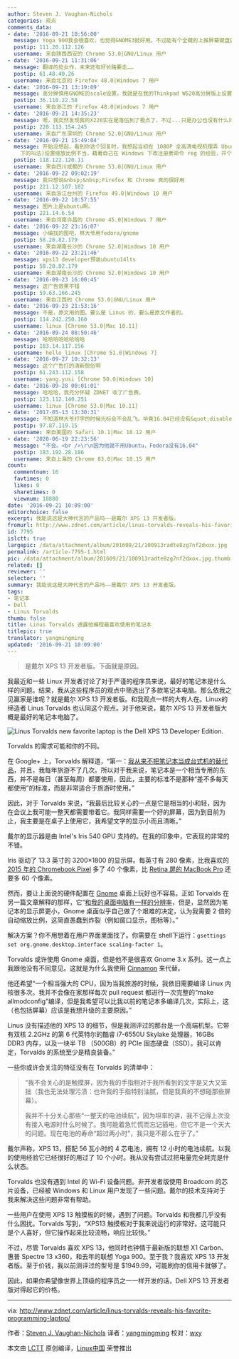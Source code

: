 ```yaml
---
author: Steven J. Vaughan-Nichols
categories: 观点
comments_data:
- date: '2016-09-21 10:56:00'
  message: Yoga 900我会很喜欢，也觉得GNOME3挺好用。不过能有个全键的上推屏幕键盘就更好了。
  postip: 111.20.112.126
  username: 来自陕西西安的 Chrome 53.0|GNU/Linux 用户
- date: '2016-09-21 11:31:06'
  message: 翻译的处女作，未来还有好长路要走……
  postip: 61.48.40.26
  username: 来自北京的 Firefox 48.0|Windows 7 用户
- date: '2016-09-21 13:19:09'
  message: 高分屏慎用GNOME的scale设置，我就是在我的Thinkpad W520高分屏版上设置缩放尺度，结果每次按钮都跑到屏幕外面改不回来了，想尝试的同学，上面那个命令行很救命~
  postip: 36.110.22.58
  username: 来自浙江的 Firefox 48.0|Windows 7 用户
- date: '2016-09-21 14:35:23'
  message: 嗯，我突然发现我的X220实在是落伍到了极点了，不过...只是办公也没有什么问题啊，就这样用吧。
  postip: 220.113.154.245
  username: 来自广东深圳的 Chrome 52.0|GNU/Linux 用户
- date: '2016-09-21 15:49:04'
  message: 开始没想起，看到你这个回复时，我想起当初在 1080P 全高清电视机摆弄 Ubuntu 14.04 时，在控制面板(当然这不是 Ubuntu
    下的叫法)设置缩放比例不当，藉着自己在 Windows 下改注册表命令 reg 的经验，开个 tty，摸索着用 gsettings 把缩放比改回去了。
  postip: 118.122.120.11
  username: 来自四川成都的 Chrome 53.0|GNU/Linux 用户
- date: '2016-09-22 09:02:19'
  message: 我只想说&nbsp;&nbsp;Firefox 和 Chrome 真的很好用
  postip: 221.12.107.182
  username: 来自浙江台州的 Firefox 49.0|Windows 10 用户
- date: '2016-09-22 10:57:55'
  message: 图片上是ubuntu啊。
  postip: 221.14.6.54
  username: 来自河南许昌的 Chrome 45.0|Windows 7 用户
- date: '2016-09-22 23:16:07'
  message: 小编找的图吧，林大爷用fedora/gnome
  postip: 58.20.82.179
  username: 来自湖南长沙的 Chrome 52.0|Windows 10 用户
- date: '2016-09-22 23:21:46'
  message: xps13 developer预装ubuntu14lts
  postip: 58.20.82.179
  username: 来自湖南长沙的 Chrome 52.0|Windows 10 用户
- date: '2016-09-23 16:00:45'
  message: 这广告效果不错
  postip: 59.63.166.245
  username: 来自江西的 Chrome 53.0|GNU/Linux 用户
- date: '2016-09-23 21:53:16'
  message: 不是，原文用的图。要么是 Linus 的，要么是原文作者的。
  postip: 114.242.250.160
  username: linux [Chrome 53.0|Mac 10.11]
- date: '2016-09-24 08:50:46'
  message: 哈哈哈哈哈哈哈哈
  postip: 183.14.117.156
  username: hello_linux [Chrome 51.0|Windows 7]
- date: '2016-09-27 10:32:13'
  message: 这个广告打的清新脱俗啊
  postip: 61.243.112.158
  username: yang.yusi [Chrome 50.0|Windows 10]
- date: '2016-09-28 00:01:01'
  message: 哈哈哈，我充分怀疑 ZDNET 收了广告费。
  postip: 123.112.140.251
  username: linux [Chrome 53.0|Mac 10.11]
- date: '2017-05-13 13:30:31'
  message: 不知道林大爷打字的时候光标会不会乱飞。毕竟16.04已经没有&quot;disable trackpad while typing&quot;选项了。
  postip: 97.87.119.15
  username: 来自美国的 Safari 10.1|Mac 10.12 用户
- date: '2020-06-19 22:23:56'
  message: "不会。<br />\r\n因为他就不用Ubuntu，Fedora没有16.04"
  postip: 183.192.28.186
  username: 来自上海的 Chrome 83.0|Mac 10.15 用户
count:
  commentnum: 16
  favtimes: 0
  likes: 0
  sharetimes: 0
  viewnum: 18880
date: '2016-09-21 10:09:00'
editorchoice: false
excerpt: 我能说这是大神代言的产品吗——是戴尔 XPS 13 开发者版。
fromurl: http://www.zdnet.com/article/linus-torvalds-reveals-his-favorite-programming-laptop/
id: 7795
islctt: true
largepic: /data/attachment/album/201609/21/100913radte8zg7nf2dxox.jpg
permalink: /article-7795-1.html
pic: /data/attachment/album/201609/21/100913radte8zg7nf2dxox.jpg.thumb.jpg
related: []
reviewer: ''
selector: ''
summary: 我能说这是大神代言的产品吗——是戴尔 XPS 13 开发者版。
tags:
- 笔记本
- Dell
- Linus Torvalds
thumb: false
title: Linus Torvalds 透露他编程最喜欢使用的笔记本
titlepic: true
translator: yangmingming
updated: '2016-09-21 10:09:00'
---
```



> 
> 是戴尔 XPS 13 开发者版。下面就是原因。
> 
> 
> 


我最近和一些 Linux 开发者讨论了对于严谨的程序员来说，最好的笔记本是什么样的问题。结果，我从这些程序员的观点中筛选出了多款笔记本电脑。那么依我之见赢家是谁呢？就是戴尔 XPS 13 开发者版。和我观点一样的大有人在。Linux的缔造者 Linus Torvalds 也认同这个观点。对于他来说，戴尔 XPS 13 开发者版大概是最好的笔记本电脑了。


![Linus Torvalds new favorite laptop is the Dell XPS 13 Developer Edition.](/data/attachment/album/201609/21/100913radte8zg7nf2dxox.jpg)


Torvalds 的需求可能和你的不同。


在 Google+ 上，Torvalds 解释道，“第一：[我从来不把笔记本当成台式机的替代品](https://plus.google.com/+LinusTorvalds/posts/VZj8vxXdtfe)，并且，我每年旅游不了几次。所以对于我来说，笔记本是一个相当专用的东西，并不是每日（甚至每周）都要使用，因此，主要的标准不是那种“差不多每天都使用”的标准，而是非常适合于旅游时使用。”


因此，对于 Torvalds 来说，“我最后比较关心的一点是它是相当的小和轻，因为在会议上我可能一整天都需要带着它。我同样需要一个好的屏幕，因为到目前为止，我主要是在桌子上使用它，我希望文字的显示小而且清晰。”


戴尔的显示器是由 Intel's Iris 540 GPU 支持的。在我的印象中，它表现的非常的不错。


Iris 驱动了 13.3 英寸的 3200×1800 的显示屏。每英寸有 280 像素，比我喜欢的 [2015 年的 Chromebook Pixel](http://www.zdnet.com/article/the-best-chromebook-ever-the-chromebook-pixel-2015/) 多了 40 个像素，比 [Retina 屏的 MacBook Pro](http://www.zdnet.com/product/apple-15-inch-macbook-pro-with-retina-display-mid-2015/) 还要多 60 个像素。


然而，要让上面说的硬件配置在 [Gnome](https://www.gnome.org/) 桌面上玩好也不容易。正如 Torvalds 在另一篇文章解释的那样，它“[和我的桌面电脑有一样的分辨率](https://plus.google.com/+LinusTorvalds/posts/d7nfnWSXjfD)，但是，显然因为笔记本的显示屏更小，Gnome 桌面似乎自己做了个艰难的决定，认为我需要 2 倍的自动缩放比例，这简直愚蠢到炸裂（例如窗口显示，图标等）。”


解决方案？你不用想着在用户界面里面找了。你需要在 shell下运行：`gsettings set org.gnome.desktop.interface scaling-factor 1`。


Torvalds 或许使用 Gnome 桌面，但是他不是很喜欢 Gnome 3.x 系列。这一点上我跟他没有不同意见。这就是为什么我使用 [Cinnamon](http://www.zdnet.com/article/how-to-customise-your-linux-desktop-cinnamon/) 来代替。


他还希望“一个相当强大的 CPU，因为当我旅游的时候，我依旧需要编译 Linux 内核很多次。我并不会像在家那样每次 pull request 都进行一次完整的“make allmodconfig”编译，但是我希望可以比我以前的笔记本多编译几次，实际上，这（也包括屏幕）应该是我想升级的主要原因。”


Linus 没有描述他的 XPS 13 的细节，但是我测评过的那台是一个高端机型。它带有双核 2.2GHz 的第 6 代英特尔的酷睿 i7-6550U Skylake 处理器，16GBs DDR3 内存，以及一块半 TB （500GB）的 PCIe 固态硬盘（SSD）。我可以肯定，Torvalds 的系统至少是精良装备。”


一些你或许会关注的特征没有在 Torvalds 的清单中：



> 
> “我不会关心的是触摸屏，因为我的手指相对于我所看到的文字是又大又笨拙（我也无法处理污渍：也许我的手指特别油腻，但是我真的不想碰那些屏幕）。
> 
> 
> 我并不十分关心那些“一整天的电池续航”，因为坦率的讲，我不记得上次没有接入电源时什么时候了。我可能着急忙慌而忘记插电，但它不是一个天大的问题。现在电池的寿命“超过两小时”，我只是不那么在乎了。”
> 
> 
> 


戴尔声称，XPS 13，搭配 56 瓦小时的 4 芯电池，拥有 12 小时的电池续航。以我的使用经验它已经很好的用过了 10 个小时。我从没有尝试过把电量完全耗完是什么状态。


Torvalds 也没有遇到 Intel 的 Wi-Fi 设备问题。非开发者版使用 Broadcom 的芯片设备，已经被 Windows 和 Linux 用户发现了一些问题。戴尔的技术支持对于我来解决这些问题非常有帮助。


一些用户在使用 XPS 13 触摸板的时候，遇到了问题。Torvalds 和我都几乎没有什么困扰。Torvalds 写到，“XPS13 触摸板对于我来说运行的非常好。这可能只是个人喜好，但它操作起来比较流畅，响应比较快。”


不过，尽管 Torvalds 喜欢 XPS 13，他同时也钟情于最新版的联想 X1 Carbon、惠普 Spectre 13 x360，和去年的联想 Yoga 900。至于我？我喜欢 XPS 13 开发者版。至于价钱，我以前测评过的型号是 $1949.99，可能刷你的信用卡就够了。


因此，如果你希望像世界上顶级的程序员之一一样开发的话，Dell XPS 13 开发者版对得起它的价格。




---


via: <http://www.zdnet.com/article/linus-torvalds-reveals-his-favorite-programming-laptop/>


作者：[Steven J. Vaughan-Nichols](http://www.zdnet.com/meet-the-team/us/steven-j-vaughan-nichols/)  译者：[yangmingming](https://github.com/yangmingming) 校对：[wxy](https://github.com/wxy)


本文由 [LCTT](https://github.com/LCTT/TranslateProject) 原创编译，[Linux中国](https://linux.cn/) 荣誉推出